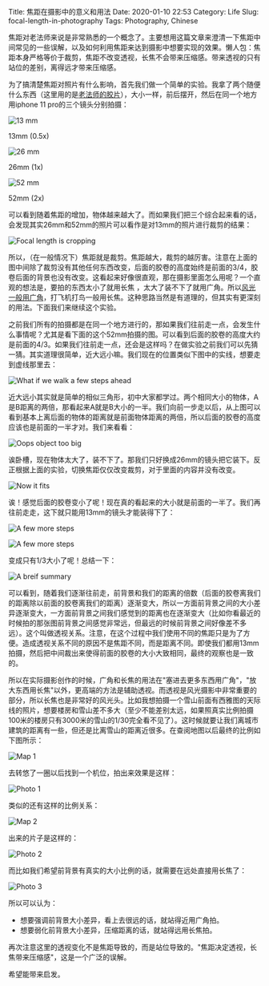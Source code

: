 Title: 焦距在摄影中的意义和用法
Date: 2020-01-10 22:53
Category: Life
Slug: focal-length-in-photography
Tags: Photography, Chinese

焦距对老法师来说是非常熟悉的一个概念了。主要想用这篇文章来澄清一下焦距中间常见的一些误解，以及如何利用焦距来达到摄影中想要实现的效果。懒人包：焦距本身严格等价于裁剪，焦距不改变透视，长焦不会带来压缩感。带来透视的只有站位的差别，离得远才带来压缩感。

为了搞清楚焦距对照片有什么影响，首先我们做一个简单的实验。我拿了两个随便什么东西（这里用的是[老法师的胶片](https://yage.ai/film-photography.html)），大小一样，前后摆开，然后在同一个地方用iphone 11 pro的三个镜头分别拍摄：

![13 mm](/images/focal_length_scene2_14mm.jpg)

13mm (0.5x)

![26 mm](/images/focal_length_scene2_26mm.jpg)

26mm (1x)

![52 mm](/images/focal_length_scene2_52mm.jpg)

52mm (2x)

可以看到随着焦距的增加，物体越来越大了。而如果我们把三个综合起来看的话，会发现其实26mm和52mm的照片可以看作是对13mm的照片进行裁剪的结果：

![Focal length is cropping](/images/focal_length_scene2_figure.jpg)

所以，（在一般情况下）焦距就是裁剪。焦距越大，裁剪的越厉害。注意在上面的图中间除了裁剪没有其他任何东西改变，后面的胶卷的高度始终是前面的3/4，胶卷后面的背景也没有改变。这看起来好像很直观，那在摄影里面怎么用呢？一个直观的想法是，要拍的东西太小了就用长焦 ，太大了装不下了就用广角。所以[风光一般用广角](https://yage.ai/milky-way-photo.html)，打飞机打鸟一般用长焦。这种思路当然是有道理的，但其实有更深刻的用法。下面我们来继续这个实验。

之前我们所有的拍摄都是在同一个地方进行的，那如果我们往前走一点，会发生什么事情呢？尤其是看下面的这个52mm拍摄的图。可以看到后面的胶卷的高度大约是前面的4/3。如果我们往前走一点，还会是这样吗？在做实验之前我们可以先猜一猜。其实道理很简单，近大远小嘛。我们现在的位置类似下图中的实线，想要走到虚线那里去：

![What if we walk a few steps ahead](/images/focal_length_scene1_figure2.png)

近大远小其实就是简单的相似三角形，初中大家都学过。两个相同大小的物体，A是B距离的两倍，那看起来A就是B大小的一半。我们向前一步走以后，从上图可以看到基本上离后面的物体的距离就是前面物体距离的两倍，所以后面的胶卷的高度应该也是前面的一半才对。我们来看看：

![Oops object too big](/images/focal_length_26mm_cropped.jpg)

诶卧槽，现在物体太大了，装不下了。那我们只好换成26mm的镜头把它装下。反正根据上面的实验，切换焦距仅仅改变裁剪，对于里面的内容并没有改变。

![Now it fits](/images/focal_length_26mm.jpg)

诶！感觉后面的胶卷变小了呢！现在真的看起来的大小就是前面的一半了。我们再往前走走，这下就只能用13mm的镜头才能装得下了：

![A few more steps](/images/focal_length_scene1_figure5.png)

![A few more steps](/images/focal_length_14mm.jpg)

变成只有1/3大小了呢！总结一下：

![A breif summary](/images/focal_length_scene1_figure_overall.jpg)

可以看到，随着我们逐渐往前走，前背景和我们的距离的倍数（后面的胶卷离我们的距离除以前面的胶卷离我们的距离）逐渐变大，所以一方面前背景之间的大小差异逐渐变大，一方面前背景之间我们感觉到的距离也在逐渐变大（比如你看最近的时候拍的那张图前背景之间感觉非常远，但最远的时候前背景之间好像差不多远）。这个叫做透视关系。注意，在这个过程中我们使用不同的焦距只是为了方便。造成透视关系不同的原因不是焦距不同，而是距离不同。即使我们都用13mm拍摄，然后把中间裁出来使得前面的胶卷的大小大致相同，最终的观察也是一致的。

所以在实际摄影创作的时候，广角和长焦的用法在"塞进去更多东西用广角"，"放大东西用长焦"以外，更高端的方法是辅助透视。而透视是风光摄影中非常重要的部分，所以长焦也是非常好的风光头。比如我想拍摄一个雪山前面有西雅图的天际线的照片，想要楼房和雪山差不多大（至少不能差别太远，如果照真实比例拍摄100米的楼房只有3000米的雪山的1/30完全看不见了）。这时候就要让我们离城市建筑的距离有一些，但还是比离雪山的距离近很多。在查阅地图以后最终的比例如下图所示：

![Map 1](/images/focal_length_map_chinese.jpg)

去转悠了一圈以后找到一个机位，拍出来效果是这样：

![Photo 1](/images/focal_length_SeattleSkyline.jpg)

类似的还有这样的比例关系：

![Map 2](/images/focal_length_map2_chinese.jpg)

出来的片子是这样的：

![Photo 2](/images/focal_length_RainierWithLenticularClouds.jpg)

而比如我们希望前背景有真实的大小比例的话，就需要在远处直接用长焦了：

![Photo 3](/images/focal_length_blowhole.jpg)

所以可以认为：
* 想要强调前背景大小差异，看上去很远的话，就站得近用广角拍。
* 想要弱化前背景大小差异，压缩距离的话，就站得远用长焦拍。

再次注意这里的透视变化不是焦距导致的，而是站位导致的。"焦距决定透视，长焦带来压缩感"，这是一个广泛的误解。

希望能带来启发。